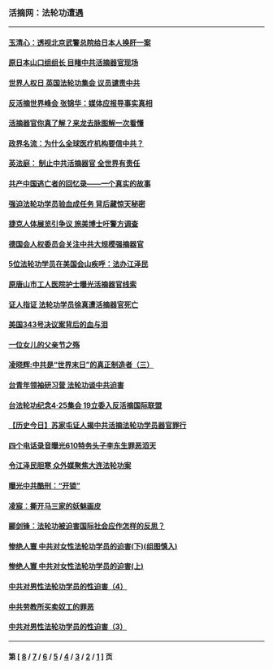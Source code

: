 ### 活摘网：法轮功遭遇
---
#### [玉清心：透视北京武警总院给日本人换肝一案](../../pages/nf5881/n13771978.md?07150430) 
#### [原日本山口组组长 目睹中共活摘器官现场](../../pages/nf5881/n13767360.md?07150430) 
#### [世界人权日 英国法轮功集会 议员谴责中共](../../pages/nf5881/n13431763.md?07150430) 
#### [反活摘世界峰会 张锦华：媒体应报导事实真相](../../pages/nf5881/n13278502.md?07150430) 
#### [活摘器官你真了解？来龙去脉图解一次看懂](../../pages/nf5881/n13013820.md?07150430) 
#### [政界名流：为什么全球医疗机构要信中共？](../../pages/nf5881/n11945479.md?07150430) 
#### [英法庭： 制止中共活摘器官 全世界有责任](../../pages/nf5881/n11330691.md?07150430) 
#### [共产中国逃亡者的回忆录——一个真实的故事](../../pages/nf5881/n10918649.md?07150430) 
#### [强迫法轮功学员验血成任务 背后藏惊天秘密](../../pages/nf5881/n4252384.md?07150430) 
#### [捷克人体展览引争议 旅美博士吁警方调查](../../pages/nf5881/n9429187.md?07150430) 
#### [德国会人权委员会关注中共大规模强摘器官](../../pages/nf5881/n8418950.md?07150430) 
#### [5位法轮功学员在美国会山疾呼：法办江泽民](../../pages/nf5881/n8101519.md?07150430) 
#### [原唐山市工人医院护士曝光活摘器官线索](../../pages/nf5881/n8076384.md?07150430) 
#### [证人指证 法轮功学员徐真遭活摘器官死亡](../../pages/nf5881/n8042467.md?07150430) 
#### [美国343号决议案背后的血与泪](../../pages/nf5881/n8020684.md?07150430) 
#### [一位女儿的父亲节之殇](../../pages/nf5881/n8014122.md?07150430) 
#### [凌晓辉:中共是“世界末日”的真正制造者（三）](../../pages/nf5881/n4210333.md?07150430) 
#### [台青年领袖研习营 法轮功谈中共迫害](../../pages/nf5881/n4141857.md?07150430) 
#### [台法轮功纪念4‧25集会 19立委入反活摘国际联盟](../../pages/nf5881/n4141821.md?07150430) 
#### [【历史今日】苏家屯证人揭中共活摘法轮功学员器官罪行](../../pages/nf5881/n4135912.md?07150430) 
#### [四个电话录音曝光610特务头子李东生罪恶滔天](../../pages/nf5881/n4040060.md?07150430) 
#### [令江泽民胆寒 众外媒聚焦大连法轮功案](../../pages/nf5881/n3932671.md?07150430) 
#### [曝光中共酷刑：“开锁”](../../pages/nf5881/n3889373.md?07150430) 
#### [凌宸：撕开马三家的妖魅画皮](../../pages/nf5881/n3849369.md?07150430) 
#### [郦剑锋：法轮功被迫害国际社会应作怎样的反思？](../../pages/nf5881/n3824560.md?07150430) 
#### [惨绝人寰 中共对女性法轮功学员的迫害(下)(组图慎入)](../../pages/nf5881/n3816285.md?07150430) 
#### [惨绝人寰 中共对女性法轮功学员的迫害(上)](../../pages/nf5881/n3815374.md?07150430) 
#### [中共对男性法轮功学员的性迫害（4）](../../pages/nf5881/n3769144.md?07150430) 
#### [中共劳教所买卖奴工的罪恶](../../pages/nf5881/n3769378.md?07150430) 
#### [中共对男性法轮功学员的性迫害（3）](../../pages/nf5881/n3768231.md?07150430) 

---
#### 第 [ [8](./8.md?07150430) / [7](./7.md?07150430) / [6](./6.md?07150430) / [5](./5.md?07150430) / [4](./4.md?07150430) / [3](./3.md?07150430) / [2](./2.md?07150430) / [1](./1.md?07150430) ] 页
